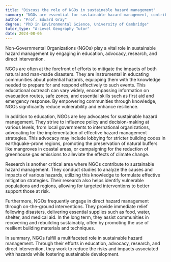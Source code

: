 ```yaml
---
title: "Discuss the role of NGOs in sustainable hazard management"
summary: "NGOs are essential for sustainable hazard management, contributing through education, advocacy, research, and direct intervention to enhance community resilience and response to various hazards."
author: "Prof. Edward Gray"
degree: "PhD in Environmental Science, University of Cambridge"
tutor_type: "A-Level Geography Tutor"
date: 2024-08-05
---
```


Non-Governmental Organizations (NGOs) play a vital role in sustainable hazard management by engaging in education, advocacy, research, and direct intervention.

NGOs are often at the forefront of efforts to mitigate the impacts of both natural and man-made disasters. They are instrumental in educating communities about potential hazards, equipping them with the knowledge needed to prepare for and respond effectively to such events. This educational outreach can vary widely, encompassing information on evacuation routes, safe zones, and essential skills such as first aid and emergency response. By empowering communities through knowledge, NGOs significantly reduce vulnerability and enhance resilience.

In addition to education, NGOs are key advocates for sustainable hazard management. They strive to influence policy and decision-making at various levels, from local governments to international organizations, advocating for the implementation of effective hazard management strategies. This advocacy may include lobbying for stricter building codes in earthquake-prone regions, promoting the preservation of natural buffers like mangroves in coastal areas, or campaigning for the reduction of greenhouse gas emissions to alleviate the effects of climate change.

Research is another critical area where NGOs contribute to sustainable hazard management. They conduct studies to analyze the causes and impacts of various hazards, utilizing this knowledge to formulate effective mitigation strategies. Their research also helps identify vulnerable populations and regions, allowing for targeted interventions to better support those at risk.

Furthermore, NGOs frequently engage in direct hazard management through on-the-ground interventions. They provide immediate relief following disasters, delivering essential supplies such as food, water, shelter, and medical aid. In the long term, they assist communities in recovering and rebuilding sustainably, often by promoting the use of resilient building materials and techniques.

In summary, NGOs fulfill a multifaceted role in sustainable hazard management. Through their efforts in education, advocacy, research, and direct intervention, they work to reduce the risks and impacts associated with hazards while fostering sustainable development.
    